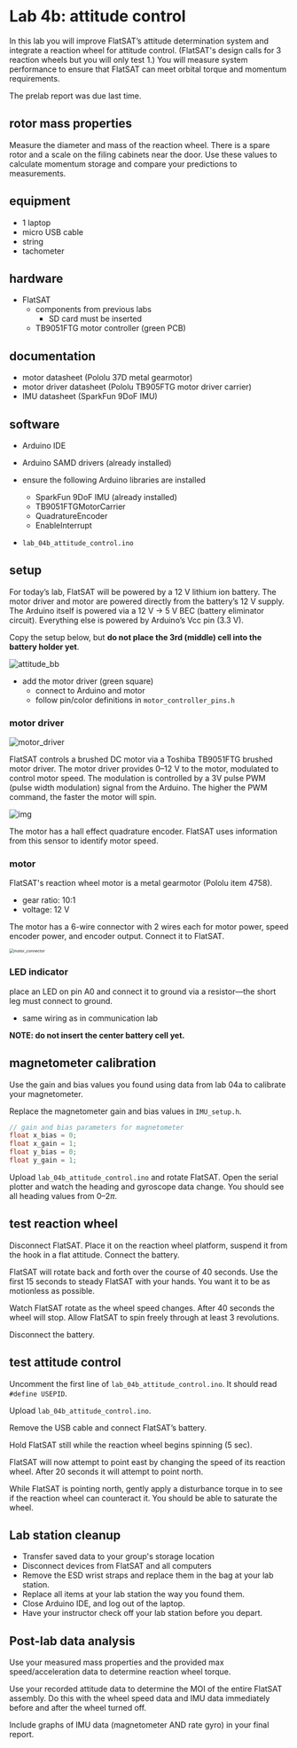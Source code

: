 # Lab 4b: attitude control

In this lab you will improve FlatSAT’s attitude determination system and integrate a reaction wheel for attitude control. (FlatSAT's design calls for 3 reaction wheels but you will only test 1.) You will measure system performance to ensure that FlatSAT can meet orbital torque and momentum requirements. 

The prelab report was due last time. 



## rotor mass properties

Measure the diameter and mass of the reaction wheel. There is a spare rotor and a scale on the filing cabinets near the door. Use these values to calculate momentum storage and compare your predictions to measurements. 



## equipment

- 1 laptop
- micro USB cable 
- string
- tachometer



## hardware

- FlatSAT
  - components from previous labs
    - SD card must be inserted
  - TB9051FTG motor controller (green PCB)



## documentation

- motor datasheet (Pololu 37D metal gearmotor)
- motor driver datasheet (Pololu TB905FTG motor driver carrier)
- IMU datasheet (SparkFun 9DoF IMU)



## software

- Arduino IDE

- Arduino SAMD drivers (already installed)
- ensure the following Arduino libraries are installed

  - SparkFun 9DoF IMU (already installed)
  - TB9051FTGMotorCarrier
  - QuadratureEncoder
  - EnableInterrupt

- `lab_04b_attitude_control.ino`



## setup

For today’s lab, FlatSAT will be powered by a 12 V lithium ion battery. The motor driver and motor are powered directly from the battery’s 12 V supply. The Arduino itself is powered via a 12 V $\rightarrow$ 5 V BEC (battery eliminator circuit). Everything else is powered by Arduino’s Vcc pin (3.3 V). 



Copy the setup below, but **do not place the 3rd (middle) cell into the battery holder yet**. 

![attitude_bb](../../fritzing_diagrams/04_attitude_bb.svg)

- add the motor driver (green square) 
  - connect to Arduino and motor
  - follow pin/color definitions in `motor_controller_pins.h`

### motor driver

![motor_driver](sources/motor_driver.jpg)

FlatSAT controls a brushed DC motor via a Toshiba TB9051FTG brushed motor driver. The motor driver provides 0–12 V to the motor, modulated to control motor speed. The modulation is controlled by a 3V pulse PWM (pulse width modulation) signal from the Arduino. The higher the PWM command, the faster the motor will spin.

![img](sources/clip_image002.jpg)

The motor has a hall effect quadrature encoder. FlatSAT uses information from this sensor to identify motor speed. 



### motor

FlatSAT's reaction wheel motor is a metal gearmotor (Pololu item 4758). 

- gear ratio: 10:1
- voltage: 12 V

The motor has a 6-wire connector with 2 wires each for motor power, speed encoder power, and encoder output. Connect it to FlatSAT. 

<img src="sources/motor_connector.png" alt="motor_connector" style="zoom: 50%;" />



### LED indicator

place an LED on pin A0 and connect it to ground via a resistor—the short leg must connect to ground. 

- same wiring as in communication lab



**NOTE: do not insert the center battery cell yet.**

## magnetometer calibration

Use the gain and bias values you found using data from lab 04a to calibrate your magnetometer. 

Replace the magnetometer gain and bias values in `IMU_setup.h`.

```c++
// gain and bias parameters for magnetometer
float x_bias = 0; 
float x_gain = 1; 
float y_bias = 0; 
float y_gain = 1; 
```

Upload `lab_04b_attitude_control.ino` and rotate FlatSAT. Open the serial plotter and watch the heading and gyroscope data change. You should see all heading values from $0–2\pi$. 



## test reaction wheel

Disconnect FlatSAT. Place it on the reaction wheel platform, suspend it from the hook in a flat attitude. Connect the battery. 

FlatSAT will rotate back and forth over the course of 40 seconds. Use the first 15 seconds to steady FlatSAT with your hands. You want it to be as motionless as possible. 

Watch FlatSAT rotate as the wheel speed changes. After 40 seconds the wheel will stop. Allow FlatSAT to spin freely through at least 3 revolutions. 

Disconnect the battery. 



## test attitude control

Uncomment the first line of `lab_04b_attitude_control.ino`. It should read `#define USEPID`. 

Upload `lab_04b_attitude_control.ino`. 

Remove the USB cable and connect FlatSAT’s battery. 

Hold FlatSAT still while the reaction wheel begins spinning (5 sec). 

FlatSAT will now attempt to point east by changing the speed of its reaction wheel. After 20 seconds it will attempt to point north. 

While FlatSAT is pointing north, gently apply a disturbance torque in to see if the reaction wheel can counteract it. You should be able to saturate the wheel. 



## Lab station cleanup

- Transfer saved data to your group's storage location
- Disconnect devices from FlatSAT and all computers
- Remove the ESD wrist straps and replace them in the bag at your lab station.
- Replace all items at your lab station the way you found them. 
- Close Arduino IDE, and log out of the laptop.
- Have your instructor check off your lab station before you depart.

## Post-lab data analysis

Use your measured mass properties and the provided max speed/acceleration data to determine reaction wheel torque. 

Use your recorded attitude data to determine the MOI of the entire FlatSAT assembly. Do this with the wheel speed data and IMU data immediately before and after the wheel turned off. 

Include graphs of IMU data (magnetometer AND rate gyro) in your final report. 

